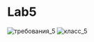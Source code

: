 # Lab5
![требования_5](https://user-images.githubusercontent.com/112805687/230903885-2da5ab2f-c3bb-4b90-bae6-5347066a960d.png)
![класс_5](https://user-images.githubusercontent.com/112805687/230903899-f710f683-9c35-4e03-a9e9-5d91fbfcf321.png)

